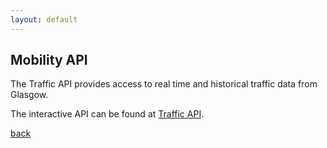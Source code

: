 ```yaml
---
layout: default
---
```


## Mobility API

The Traffic API provides access to real time and historical traffic data from Glasgow.

The interactive API can be found at [Traffic API](https://gcc.developer.azure-api.net/api-details#api=traffic).

[back](./)
